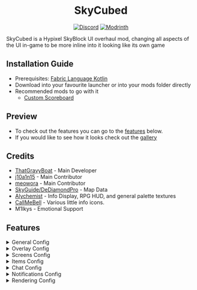 <h1 align="center">
  SkyCubed
</h1>

<div align="center">

[![Discord](https://img.shields.io/discord/1296157888343179264?color=8c03fc&label=Discord&logo=discord&logoColor=white)](https://discord.gg/FsRc2GUwZR)
[![Modrinth](https://img.shields.io/modrinth/dt/znwUKvZc?style=flat&logo=modrinth)](https://modrinth.com/mod/skycubed)

</div>


SkyCubed is a Hypixel SkyBlock UI overhaul mod, changing all aspects of the UI in-game to be more inline into it looking like its own game

## Installation Guide
- Prerequisites: [Fabric Language Kotlin](https://modrinth.com/mod/fabric-language-kotlin)
- Download into your favourite launcher or into your mods folder directly
- Recommended mods to go with it
    - [Custom Scoreboard](https://modrinth.com/mod/skyblock-custom-scoreboard)

## Preview
- To check out the features you can go to the [features](#features) below.
- If you would like to see how it looks check out the [gallery](https://modrinth.com/project/skycubed/gallery)

## Credits
- [ThatGravyBoat](https://thatgravyboat.tech) - Main Developer
- [j10a1n15](https://modrinth.com/mod/skyblock-custom-scoreboard) - Main Contributor
- [meowora](https://modrinth.com/mod/skyocean) - Main Contributor
- [SkyGuide/DeDiamondPro](https://github.com/DeDiamondPro/SkyGuide) - Map Data
- [Alychemist](https://alyportfolio.carrd.co/) - Info Display, RPG HUD, and general palette textures
- [CallMeBell](https://modrinth.com/user/Bellz) - Various little info icons.
- M1lkys - Emotional Support

## Features

<details>
<summary>General Config</summary>

- Hidden Actionbar Widgets
- Hidden HUD Elements
- Quick Access to other SkyCubed configs
  - Minecraft Keybinds Screen
  - SkyCubed Notifications
  - SkyCubed SackHud Edit Screen
</details>

<details>
<summary>Overlay Config</summary>

- Info Overlay
  - Shows generalised information about your current location centered at the top of the screen.
- RPG Overlay
  - RPG style display with health, mana, (skyblock) xp, and air (if in water).
- Text Overlay
  - Movable text overlays for health, mana and defense.
- Tablist Overlay
  - A compact tablist with player sorting options.
- Sack Overlay
  - Displays specified items from your sacks with their amounts.
  - You can customize the items shown using `/skycubed sackhud`.
- Trophy Fish Overlay
  - Displays the amount of each trophy fish you have caught.
  - Has different toggles to show not unlocked ones, a checkmark or cross for caught/not caught, and more.
  - Best used with the [SkyBlock Profile Viewer](https://modrinth.com/mod/skyblock-profile-viewer) mod to update your data when out of sync.
- Map Overlay
  - Displays a map of the current area you are in.
  - Highlights NPCs and other important locations.
  - Can be toggled to show a minimap or a full screen map.
- Dungeon Map Overlay
  - Displays the current Dungeon map on your screen.
  - With customizable colors.
- Pickup Log Overlay
  - Displays the items you have picked up or dropped on screen.
  - Has an option for a compact view, sack items, and more.
- Commissions Overlay
    - Displays your current commissions and their progress on screen.
- NPC Overlay
  - Displays NPC messages on screen like in other games.
- Cold Overlay
  - When freezing in the Glacite Tunnels or Mineshafts, the vanilla freezing overlay appears on your screen.
- Movable Hotbar
- Wind Overlay
</details>

<details>
<summary>Screens Config</summary>

- Show Equipment
  - Like armor, equipment will show up next to your player in the inventory.
- Wardrobe Overlay
  - In the wardrobe, your armor will be displayed on a player for a better view.
</details>

<details>
<summary>Items Config</summary>

- Item Bars
    - Adds durability bars to items like drill to show fuel percentage and for snowballs in snow launchers.
- Cooldowns
    - Applies the vanilla cooldown effect to items with cooldowns, like the Grappling Hook.
</details>

<details>
<summary>Chat Config</summary>

- Modify Hypixel Commands
  - Adds Tab completion to various Hypixel commands.
- Chat Colors
  - Changes the color of the tab next to chat messages based on their type, such as private messages, guild messages, system messages, and public messages.
- Compact Chat
  - Compacts certain chat messages to reduce clutter, such as Hypixel experience gains, cooldowns, and pickaxe abilities.
- Messages to clean
  - Allows you to write your own filters using [regular expressions](https://regex101.com/) to remove unwanted chat messages.
</details>

<details>
<summary>Notifications Config</summary>

- Notifications
  - Customizable notifications for various events, actions, and general time sensitive messages.
  - Will show up as a toast notification in the top right corner of the screen.
  - You can view all notifications in the SkyCubed Notifications screen.
</details>

<details>
<summary>Rendering Config</summary>

- Show own Nametag
  - While in f3, displays your own nametag above your player.
</details>
